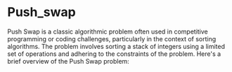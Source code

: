 # Push_swap
 Push Swap is a classic algorithmic problem often used in competitive programming or coding challenges, particularly in the context of sorting algorithms. The problem involves sorting a stack of integers using a limited set of operations and adhering to the constraints of the problem. Here's a brief overview of the Push Swap problem:
